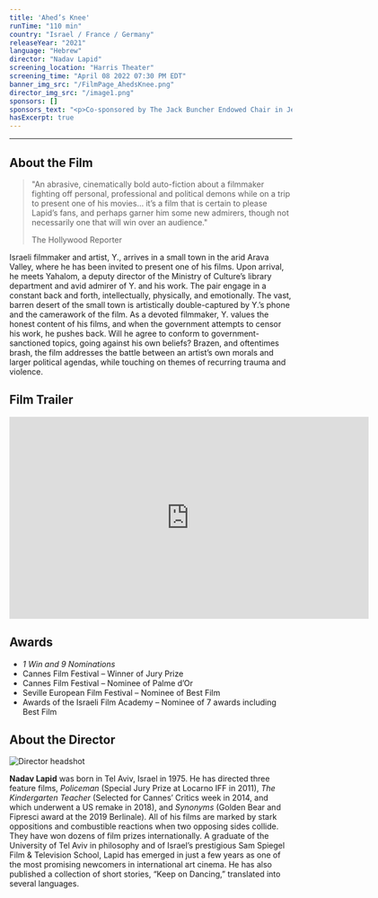 ```yaml
---
title: 'Ahed’s Knee'
runTime: "110 min"
country: "Israel / France / Germany"
releaseYear: "2021"
language: "Hebrew"
director: "Nadav Lapid"
screening_location: "Harris Theater"
screening_time: "April 08 2022 07:30 PM EDT"
banner_img_src: "/FilmPage_AhedsKnee.png"
director_img_src: "/image1.png"
sponsors: []
sponsors_text: "<p>Co-sponsored by The Jack Buncher Endowed Chair in Jewish Studies in the Department of History at Carnegie Mellon University and CMU’s Department of English</p>"
hasExcerpt: true
---
```



---

<section>

## About the Film

<blockquote class="blockquote">
  <p class="mb-0">"An abrasive, cinematically bold auto-fiction about a filmmaker fighting off personal, professional and political demons while on a trip to present one of his movies… it’s a film that is certain to please Lapid’s fans, and perhaps garner him some new admirers, though not necessarily one that will win over an audience."</p>
  <p class="blockquote-footer">The Hollywood Reporter</p>
</blockquote>

Israeli filmmaker and artist, Y., arrives in a small town in the arid Arava Valley, where he has been invited to present one of his films. Upon arrival, he meets Yahalom, a deputy director of the Ministry of Culture’s library department and avid admirer of Y. and his work. The pair engage in a constant back and forth, intellectually, physically, and emotionally. The vast, barren desert of the small town is artistically double-captured by Y.’s phone and the camerawork of the film. As a devoted filmmaker, Y. values the honest content of his films, and when the government attempts to censor his work, he pushes back. Will he agree to conform to government-sanctioned topics, going against his own beliefs? Brazen, and oftentimes brash, the film addresses the battle between an artist’s own morals and larger political agendas, while touching on themes of recurring trauma and violence.
 
 

</section>

<section>

## Film Trailer

<div class="trailer-container">
    <iframe width="640" height="360" src="https://www.youtube.com/embed/_n78JCo0xq0" title="YouTube video player" frameborder="0" allow="accelerometer; autoplay; clipboard-write; encrypted-media; gyroscope; picture-in-picture" allowfullscreen></iframe>
</div>

</section>

<section>

## Awards

- *1 Win and 9 Nominations*
- Cannes Film Festival – Winner of Jury Prize 
- Cannes Film Festival – Nominee of Palme d’Or
- Seville European Film Festival – Nominee of Best Film
- Awards of the Israeli Film Academy – Nominee of 7 awards including Best Film


</section>

<section>

## About the Director

![Director headshot]($basePublicPath$/assets/films/director_headshots/image1.png)

**Nadav Lapid** was born in Tel Aviv, Israel in 1975. He has directed three feature films, *Policeman* (Special Jury Prize at Locarno IFF in 2011), *The Kindergarten Teacher* (Selected for Cannes’ Critics week in 2014, and which underwent a US remake in 2018), and *Synonyms* (Golden Bear and Fipresci award at the 2019 Berlinale). All of his films are marked by stark oppositions and combustible reactions when two opposing sides collide. They have won dozens of film prizes internationally. A graduate of the University of Tel Aviv in philosophy and of Israel’s prestigious Sam Spiegel Film & Television School, Lapid has emerged in just a few years as one of the most promising newcomers in international art cinema. He has also published a collection of short stories, “Keep on Dancing,” translated into several languages.


</section>
